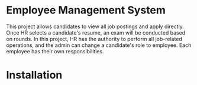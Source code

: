 
<!-- this is python django based project , to manage employee including attendance  -->
# Employee Management System
  This project allows candidates to view all job postings and apply directly. Once HR selects a candidate's resume, an exam will be conducted based on rounds. In this project, HR has the authority to perform all job-related operations, and the admin can change a candidate's role to employee. Each employee has their own responsibilities.

# Installation



